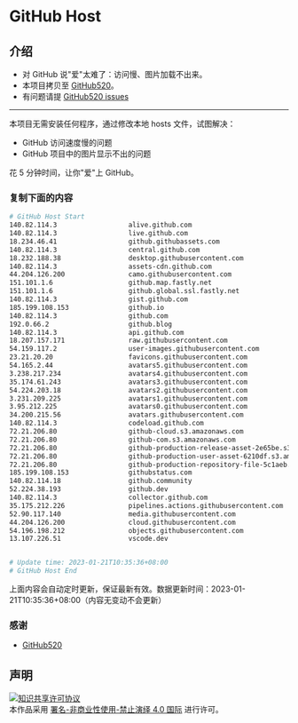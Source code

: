 # GitHub Host
## 介绍
- 对 GitHub 说"爱"太难了：访问慢、图片加载不出来。
- 本项目拷贝至 [GitHub520](https://github.com/521xueweihan/GitHub520)。
- 有问题请提 [GitHub520 issues](https://github.com/521xueweihan/GitHub520/issues/new)

---

本项目无需安装任何程序，通过修改本地 hosts 文件，试图解决：
- GitHub 访问速度慢的问题
- GitHub 项目中的图片显示不出的问题

花 5 分钟时间，让你"爱"上 GitHub。

### 复制下面的内容
```bash
# GitHub Host Start
140.82.114.3                  alive.github.com
140.82.114.3                  live.github.com
18.234.46.41                  github.githubassets.com
140.82.114.3                  central.github.com
18.232.188.38                 desktop.githubusercontent.com
140.82.114.3                  assets-cdn.github.com
44.204.126.200                camo.githubusercontent.com
151.101.1.6                   github.map.fastly.net
151.101.1.6                   github.global.ssl.fastly.net
140.82.114.3                  gist.github.com
185.199.108.153               github.io
140.82.114.3                  github.com
192.0.66.2                    github.blog
140.82.114.3                  api.github.com
18.207.157.171                raw.githubusercontent.com
54.159.117.2                  user-images.githubusercontent.com
23.21.20.20                   favicons.githubusercontent.com
54.165.2.44                   avatars5.githubusercontent.com
3.238.217.234                 avatars4.githubusercontent.com
35.174.61.243                 avatars3.githubusercontent.com
54.224.203.18                 avatars2.githubusercontent.com
3.231.209.225                 avatars1.githubusercontent.com
3.95.212.225                  avatars0.githubusercontent.com
34.200.215.56                 avatars.githubusercontent.com
140.82.114.3                  codeload.github.com
72.21.206.80                  github-cloud.s3.amazonaws.com
72.21.206.80                  github-com.s3.amazonaws.com
72.21.206.80                  github-production-release-asset-2e65be.s3.amazonaws.com
72.21.206.80                  github-production-user-asset-6210df.s3.amazonaws.com
72.21.206.80                  github-production-repository-file-5c1aeb.s3.amazonaws.com
185.199.108.153               githubstatus.com
140.82.114.18                 github.community
52.224.38.193                 github.dev
140.82.114.3                  collector.github.com
35.175.212.226                pipelines.actions.githubusercontent.com
52.90.117.140                 media.githubusercontent.com
44.204.126.200                cloud.githubusercontent.com
54.196.198.212                objects.githubusercontent.com
13.107.226.51                 vscode.dev


# Update time: 2023-01-21T10:35:36+08:00
# GitHub Host End

```
上面内容会自动定时更新，保证最新有效。数据更新时间：2023-01-21T10:35:36+08:00（内容无变动不会更新）

### 感谢

- [GitHub520](https://github.com/521xueweihan/GitHub520)

## 声明
<a rel="license" href="https://creativecommons.org/licenses/by-nc-nd/4.0/deed.zh"><img alt="知识共享许可协议" style="border-width: 0" src="https://licensebuttons.net/l/by-nc-nd/4.0/88x31.png"></a><br>本作品采用 <a rel="license" href="https://creativecommons.org/licenses/by-nc-nd/4.0/deed.zh">署名-非商业性使用-禁止演绎 4.0 国际</a> 进行许可。
